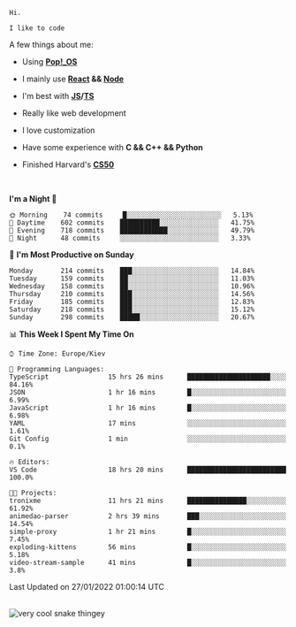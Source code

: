 ```
Hi.

I like to code
```

A few things about me:

-   Using **[Pop!\_OS](https://pop.system76.com/)**

-   I mainly use **[React](https://reactjs.org/) && [Node](https://nodejs.org/en/)**

-   I'm best with **[JS](https://www.javascript.com/)/[TS](https://www.typescriptlang.org/)**

-   Really like web development

-   I love customization

-   Have some experience with **C && C++ && Python**

-   Finished Harvard's **[CS50](https://cs50.harvard.edu)**

<br>

<!--START_SECTION:waka-->
**I'm a Night 🦉** 

```text
🌞 Morning    74 commits     █░░░░░░░░░░░░░░░░░░░░░░░░   5.13% 
🌆 Daytime    602 commits    ██████████░░░░░░░░░░░░░░░   41.75% 
🌃 Evening    718 commits    ████████████░░░░░░░░░░░░░   49.79% 
🌙 Night      48 commits     ░░░░░░░░░░░░░░░░░░░░░░░░░   3.33%

```
📅 **I'm Most Productive on Sunday** 

```text
Monday       214 commits    ███░░░░░░░░░░░░░░░░░░░░░░   14.84% 
Tuesday      159 commits    ██░░░░░░░░░░░░░░░░░░░░░░░   11.03% 
Wednesday    158 commits    ██░░░░░░░░░░░░░░░░░░░░░░░   10.96% 
Thursday     210 commits    ███░░░░░░░░░░░░░░░░░░░░░░   14.56% 
Friday       185 commits    ███░░░░░░░░░░░░░░░░░░░░░░   12.83% 
Saturday     218 commits    ███░░░░░░░░░░░░░░░░░░░░░░   15.12% 
Sunday       298 commits    █████░░░░░░░░░░░░░░░░░░░░   20.67%

```


📊 **This Week I Spent My Time On** 

```text
⌚︎ Time Zone: Europe/Kiev

💬 Programming Languages: 
TypeScript               15 hrs 26 mins      █████████████████████░░░░   84.16% 
JSON                     1 hr 16 mins        █░░░░░░░░░░░░░░░░░░░░░░░░   6.99% 
JavaScript               1 hr 16 mins        █░░░░░░░░░░░░░░░░░░░░░░░░   6.98% 
YAML                     17 mins             ░░░░░░░░░░░░░░░░░░░░░░░░░   1.61% 
Git Config               1 min               ░░░░░░░░░░░░░░░░░░░░░░░░░   0.1%

🔥 Editors: 
VS Code                  18 hrs 20 mins      █████████████████████████   100.0%

🐱‍💻 Projects: 
tronixme                 11 hrs 21 mins      ███████████████░░░░░░░░░░   61.92% 
animedao-parser          2 hrs 39 mins       ███░░░░░░░░░░░░░░░░░░░░░░   14.54% 
simple-proxy             1 hr 21 mins        █░░░░░░░░░░░░░░░░░░░░░░░░   7.45% 
exploding-kittens        56 mins             █░░░░░░░░░░░░░░░░░░░░░░░░   5.18% 
video-stream-sample      41 mins             █░░░░░░░░░░░░░░░░░░░░░░░░   3.8%

```


 Last Updated on 27/01/2022 01:00:14 UTC
<!--END_SECTION:waka-->

<br>

<img title="" src="https://raw.githubusercontent.com/Trunkelis/Trunkelis/output/github-contribution-grid-snake.svg" alt="very cool snake thingey" data-align="left">
